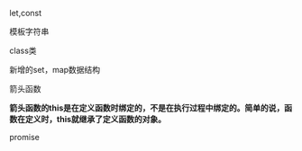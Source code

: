 let,const

模板字符串

class类

新增的set，map数据结构

箭头函数

**箭头函数的this是在定义函数时绑定的，不是在执行过程中绑定的。简单的说，函数在定义时，this就继承了定义函数的对象。**

promise